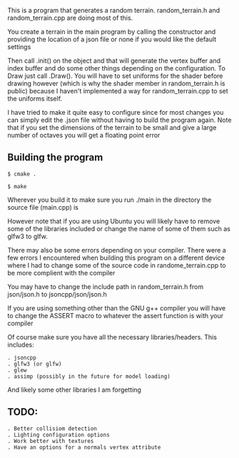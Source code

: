 This is a program that generates a random terrain. random_terrain.h and random_terrain.cpp are doing most of this.

You create a terrain in the main program by calling the constructor and providing the location of a json file or none if you would like the default settings

Then call .init() on the object and that will generate the vertex buffer and index buffer and do some other things depending on the configuration. To Draw just call .Draw(). You will have to set uniforms for the shader before drawing however (which is why the shader member in random_terrain.h is public) because I haven't implemented a way for random_terrain.cpp to set the uniforms itself. 

I have tried to make it quite easy to configure since for most changes you can simply edit the .json file without having to build the program again. Note that if you set the dimensions of the terrain to be small and give a large number of octaves you will get a floating point error


## Building the program

```
$ cmake .

$ make
```
Wherever you build it to make sure you run ./main in the directory the source file (main.cpp) is

However note that if you are using Ubuntu you will likely have to remove some of the libraries included or change the name of some of them such as glfw3 to glfw.

There may also be some errors depending on your compiler. There were a few errors I encountered when building this program on a different device where I had to change some of the source code in randome_terrain.cpp to be more complient with the compiler

You may have to change the include path in random_terrain.h from json/json.h to jsoncpp/json/json.h

If you are using something other than the GNU g++ compiler you will have to change the ASSERT macro to whatever the assert function is with your compiler 


Of course make sure you have all the necessary libraries/headers.
This includes:


    . jsoncpp
    . glfw3 (or glfw)
    . glew
    . assimp (possibly in the future for model loading)

And likely some other libraries I am forgetting

## TODO:
    . Better collisiom detection
    . Lighting configuration options
    . Work better with textures
    . Have an options for a normals vertex attribute
